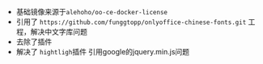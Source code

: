 * 基础镜像来源于`alehoho/oo-ce-docker-license`
* 引用了 `https://github.com/funggtopp/onlyoffice-chinese-fonts.git` 工程，解决中文字库问题
* 去除了插件
* 解决了 `hightligh`插件 引用google的jquery.min.js问题
